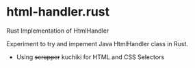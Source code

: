# html-handler.rust
Rust Implementation of HtmlHandler

Experiment to try and impement Java HtmlHandler class in Rust.

 * Using ~~scrapper~~ kuchiki for HTML and CSS Selectors
